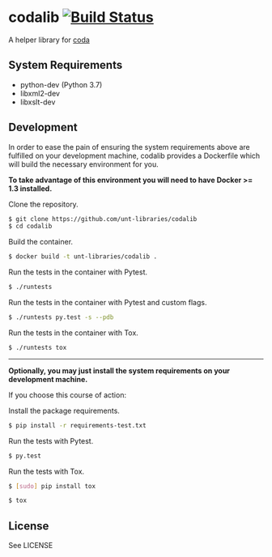 # codalib [![Build Status](https://travis-ci.org/unt-libraries/codalib.svg?branch=master)](https://travis-ci.org/unt-libraries/codalib)
A helper library for [coda](https://github.com/unt-libraries/coda)

## System Requirements

* python-dev (Python 3.7)
* libxml2-dev
* libxslt-dev

## Development

In order to ease the pain of ensuring the system requirements above are fulfilled on your development machine, codalib provides a Dockerfile which will build the necessary environment for you. 

**To take advantage of this environment you will need to have Docker >= 1.3 installed.**

Clone the repository.
```sh
$ git clone https://github.com/unt-libraries/codalib
$ cd codalib
```

Build the container.

```sh
$ docker build -t unt-libraries/codalib .
```

Run the tests in the container with Pytest.

```sh
$ ./runtests
```

Run the tests in the container with Pytest and custom flags.

```sh
$ ./runtests py.test -s --pdb
```

Run the tests in the container with Tox.

```sh
$ ./runtests tox
```

---

**Optionally, you may just install the system requirements on your development machine.**

If you choose this course of action:

Install the package requirements.

```sh
$ pip install -r requirements-test.txt
```

Run the tests with Pytest.

```sh
$ py.test
```

Run the tests with Tox.

```sh
$ [sudo] pip install tox

$ tox
```

## License

See LICENSE
